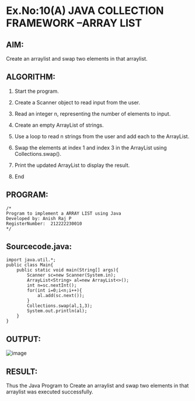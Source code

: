 # Ex.No:10(A)         JAVA COLLECTION FRAMEWORK –ARRAY LIST
## AIM:
Create an arraylist and swap two elements in that arraylist.

## ALGORITHM:
1. Start the program.

2. Create a Scanner object to read input from the user.

3. Read an integer n, representing the number of elements to input.

4. Create an empty ArrayList of strings.

5. Use a loop to read n strings from the user and add each to the ArrayList.

6. Swap the elements at index 1 and index 3 in the ArrayList using Collections.swap().

7. Print the updated ArrayList to display the result.
8.	End

## PROGRAM:
 ```
/*
Program to implement a ARRAY LIST using Java
Developed by: Anish Raj P
RegisterNumber:  212222230010
*/
```

## Sourcecode.java:
```
import java.util.*;
public class Main{
    public static void main(String[] args){
        Scanner sc=new Scanner(System.in);
        ArrayList<String> al=new ArrayList<>();
        int n=sc.nextInt();
        for(int i=0;i<n;i++){
            al.add(sc.next());
        }
        Collections.swap(al,1,3);
        System.out.println(al);
    }
}
```
## OUTPUT:

![image](https://github.com/user-attachments/assets/9b7008d5-7679-46b4-8370-a0ffe64e06db)


## RESULT:
Thus the Java Program to Create an arraylist and swap two elements in that arraylist was executed successfully.

